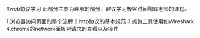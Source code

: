 #web协议学习
此部分主要为理解的部分，建议学习极客时间陶辉老师的课程。

1.浏览器访问页面的整个流程
2.http协议的基本规范
3.抓包工具使用如Wireshark
4.chrome的network面板对请求的查看以及操作
